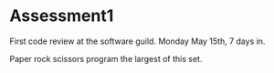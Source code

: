 # Assessment1


First code review at the software guild.  Monday May 15th, 7 days in.

Paper rock scissors program the largest of this set.
